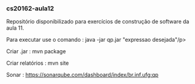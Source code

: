 ### cs20162-aula12
Repositório disponibilizado para exercícios de construção de software da aula 11. 

Para executar use o comando : java -jar qp.jar "expressao desejada"/p>

Criar .jar : mvn package

Criar relatórios : mvn site

Sonar : https://sonarqube.com/dashboard/index/br.inf.ufg:qp
